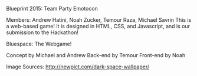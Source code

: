 Blueprint 2015: Team Party Emotocon


Members: Andrew Hatini, Noah Zucker, Temour Raza, Michael Savrin
  This is a web-based game!  It is designed in HTML, CSS, and Javascript, and is our submission to the Hackathon!
  
  Bluespace: The Webgame!
  
  Concept by Michael and Andrew
  Back-end by Temour
  Front-end by Noah
  
  Image Sources:
  http://newpict.com/dark-space-wallpaper/
